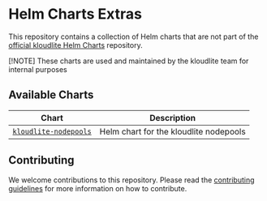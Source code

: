# Helm Charts Extras

This repository contains a collection of Helm charts that are not part of the [official kloudlite Helm Charts](https://github.com/kloudlite/helm-charts) repository.

[!NOTE] These charts are used and maintained by the kloudlite team for internal purposes

## Available Charts

| Chart | Description |
| --- | --- |
| [`kloudlite-nodepools`](./charts/kloudlite-nodepools) | Helm chart for the kloudlite nodepools |

## Contributing

We welcome contributions to this repository. Please read the [contributing guidelines](CONTRIBUTING.md) for more information on how to contribute.
